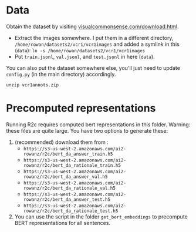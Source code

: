 # Data

Obtain the dataset by visiting [visualcommonsense.com/download.html](https://visualcommonsense.com/download.html). 
 - Extract the images somewhere. I put them in a different directory, `/home/rowan/datasets2/vcr1/vcr1images` and added a symlink in this (`data`): `ln -s /home/rowan/datasets2/vcr1/vcr1images`
 - Put `train.jsonl`, `val.jsonl`, and `test.jsonl` in here (`data`).
 
You can also put the dataset somewhere else, you'll just need to update `config.py` (in the main directory) accordingly.
```
unzip vcr1annots.zip
```

# Precomputed representations
Running R2c requires computed bert representations in this folder. Warning: these files are quite large. You have two options to generate these:

1. (recommended) download them from :
    * `https://s3-us-west-2.amazonaws.com/ai2-rowanz/r2c/bert_da_answer_train.h5`
    * `https://s3-us-west-2.amazonaws.com/ai2-rowanz/r2c/bert_da_rationale_train.h5`
    * `https://s3-us-west-2.amazonaws.com/ai2-rowanz/r2c/bert_da_answer_val.h5`
    * `https://s3-us-west-2.amazonaws.com/ai2-rowanz/r2c/bert_da_rationale_val.h5`
    * `https://s3-us-west-2.amazonaws.com/ai2-rowanz/r2c/bert_da_answer_test.h5`
    * `https://s3-us-west-2.amazonaws.com/ai2-rowanz/r2c/bert_da_rationale_test.h5`
2. You can use the script in the folder `get_bert_embeddings` to precompute BERT representations for all sentences.

